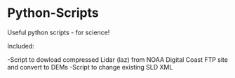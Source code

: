 # Python-Scripts
Useful python scripts - for science!

Included:

-Script to dowload compressed Lidar (laz) from NOAA Digital Coast FTP site and convert to DEMs
-Script to change existing SLD XML

